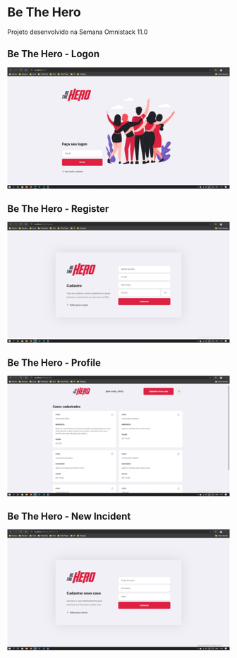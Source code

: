 # Be The Hero
Projeto desenvolvido na Semana Omnistack 11.0

## Be The Hero - Logon
![Be The Hero - Logon](/images/be_the_hero_logon.jpg)

## Be The Hero - Register
![Be The Hero - Register](/images/be_the_hero_register.jpg)

## Be The Hero - Profile
![Be The Hero - Profile](/images/be_the_hero_profile.jpg)

## Be The Hero - New Incident
![Be The Hero - New Incident](/images/be_the_hero_new_incident.jpg)
